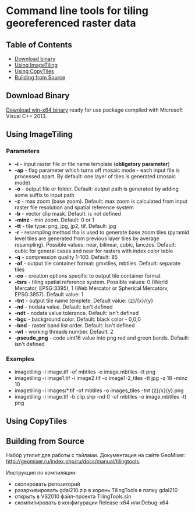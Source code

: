 # Command line tools for tiling georeferenced raster data

## Table of Contents
  * [Download binary](#download-binary)
  * [Using ImageTiling](#using-imagetiling)
  * [Using CopyTiles](#using-copytiles)
  * [Building from Source](#building-from-source)
  
## Download Binary
[Download win-x64 binary](http://kosmosnimki.ru/downloads/tilingtools-101-win-x64.zip) ready for use package compiled with Microsoft Visual C++ 2013.

## Using ImageTiling

### Parameters
* **-i** - input raster file or file name template (**obligatory parameter**)
* **-ap** - flag parameter which turns off mosaic mode - each input file is processed apart. By default: one layer of tiles is generated (mosaic mode)
* **-o** - output file or folder. Default: output path is generated by adding some suffix to input path
* **-z** - max zoom (base zoom). Default: max zoom is calculated from input raster file resolution and spatial reference system
* **-b** - vector clip mask. Default: is not defined
* **-minz** - min zoom. Default: 0 or 1
* **-tt** - tile type: png, jpg, jp2, tif. Default: jpg
* **-r** - resampling method tha is used to generate base zoom tiles (pyramid level tiles are generated from previous layer tiles by average resampling). Possible values: near, bilinear, cubic, lanczos. Default: cubic for general cases and near for rasters with index color table
* **-q** - compression quality 1-100. Default: 85
* **-of** - output tile container format: gmxtiles, mbtiles. Default: separate tiles 
* **-co** - creation options specific to output tile container format
* **-tsrs** - tiling spatial reference system. Possible values: 0 (World Mercator, EPSG:3395), 1 (Web Mercator or Spherical Mercatorv, EPSG:3857). Default value: 1 
* **-tnt** - output tile name templete. Default value: {z}/{x}/{y}
* **-nd** - nodata value. Default: isn't defined
* **-ndt** - nodata value tolerance. Default: isn't defined
* **-bgc** - background color. Default: black color - 0,0,0
* **-bnd** - raster band list order. Default: isn't defined
* **-wt** - working threads number. Default: 2
* **-pseudo_png** - code uint16 value into png red and green bands. Default: isn't defined

### Examples
* imagetiling -i image.tif -of mbtiles -o image.mbtiles -tt png
* imagetiling -i image1.tif -i image2.tif -o image1-2_tiles -tt jpg -z 18 -minz 10
* imagetiling -i images/\*.tif -of mbtiles -o images_tiles -tnt {z}_{x}_{y}.png
* imagetiling -i image.tif -b clip.shp -nd 0 -of mbtiles -o image.mbtiles -tt png

  

## Using CopyTiles



## Building from Source
Набор утилит для работы с тайлами.
Документация на сайте GeoMixer: http://geomixer.ru/index.php/ru/docs/manual/tilingtools.

Инструкция по компиляции:
- скопировать репозиторий
- разархивировать gdal210.zip в корень TilingTools в папку gdal210 
- открыть в VS2010 файл-проекта TilingTools.sln
- скомпилировать в конфигурации Release-x64 или Debug-x64
